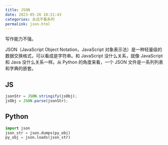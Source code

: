 ```yaml
---
title: JSON
date: 2023-05-26 18:21:43
categories: 永远不看系列
permalink: json.html
---
```


写作能力不强。

<!--more-->

JSON（JavaScript Object Notation，JavaScript 对象表示法）是一种轻量级的数据交换格式，可以看成是字符串。和 JavaScript 没什么关系，就像 JavaScript 和 Java 没什么关系一样。从 Python 的角度来看，一个 JSON 文件是一系列列表和字典的嵌套。

## JS

```js
jsonStr = JSON.stringify(jsObj);
jsObj = JSON.parse(jsonStr);
```

## Python

```python
import json
json_str = json.dumps(py_obj)
py_obj = json.loads(json_str)
```
